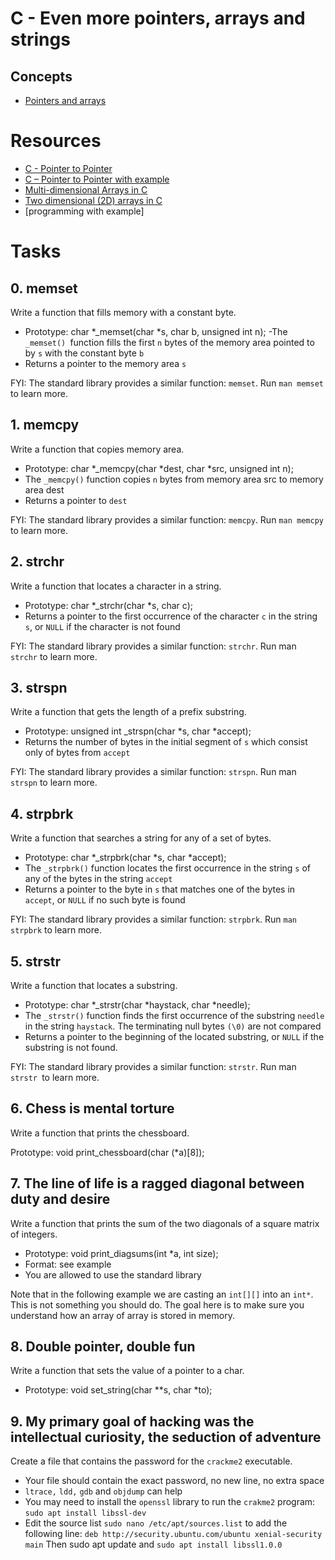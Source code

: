 # C - Even more pointers, arrays and strings #

## Concepts ##

- [Pointers and arrays](https://intranet.alxswe.com/concepts/60) 

# Resources #

- [C - Pointer to Pointer](https://www.tutorialspoint.com/cprogramming/c_pointer_to_pointer.htm)
- [C – Pointer to Pointer with example](https://beginnersbook.com/2014/01/c-pointer-to-pointer/)
- [Multi-dimensional Arrays in C](https://www.tutorialspoint.com/cprogramming/c_multi_dimensional_arrays.htm) 
- [Two dimensional (2D) arrays in C](https://beginnersbook.com/2014/01/2d-arrays-in-c-example/) 
- [programming with example]


# Tasks #

## 0. memset ##

Write a function that fills memory with a constant byte. 

- Prototype: char *_memset(char *s, char b, unsigned int n);
-The `_memset() `function fills the first `n` bytes of the memory area pointed to by `s` with the constant byte `b`
- Returns a pointer to the memory area `s`

FYI: The standard library provides a similar function: `memset`. Run `man memset` to learn more.



## 1. memcpy ##

Write a function that copies memory area.
- Prototype: char *_memcpy(char *dest, char *src, unsigned int n); 
- The `_memcpy()` function copies `n` bytes from memory area src to memory area dest
- Returns a pointer to `dest`

FYI: The standard library provides a similar function: `memcpy`. Run `man memcpy` to learn more.


## 2. strchr #

Write a function that locates a character in a string.
- Prototype: char *_strchr(char *s, char c);
- Returns a pointer to the first occurrence of the character `c` in the string `s`, or `NULL` if the character is not found

FYI: The standard library provides a similar function: `strchr`. Run man `strchr` to learn more.


## 3. strspn ##

Write a function that gets the length of a prefix substring.

- Prototype: unsigned int _strspn(char *s, char *accept);
- Returns the number of bytes in the initial segment of `s` which consist only of bytes from `accept`

FYI: The standard library provides a similar function: `strspn`. Run man `strspn` to learn more.


## 4. strpbrk ##

Write a function that searches a string for any of a set of bytes.

- Prototype: char *_strpbrk(char *s, char *accept);
- The `_strpbrk()` function locates the first occurrence in the string `s` of any of the bytes in the string `accept`
- Returns a pointer to the byte in `s` that matches one of the bytes in `accept`, or `NULL` if no such byte is found

FYI: The standard library provides a similar function: `strpbrk`. Run `man strpbrk` to learn more.


## 5. strstr ##

Write a function that locates a substring.

- Prototype: char *_strstr(char *haystack, char *needle);
- The `_strstr()` function finds the first occurrence of the substring `needle` in the string `haystack`. The terminating null bytes `(\0)` are not compared
- Returns a pointer to the beginning of the located substring, or `NULL` if the substring is not found.

FYI: The standard library provides a similar function: `strstr`. Run man `strstr `to learn more.


## 6. Chess is mental torture ##

Write a function that prints the chessboard.

Prototype: void print_chessboard(char (*a)[8]);


## 7. The line of life is a ragged diagonal between duty and desire ##

Write a function that prints the sum of the two diagonals of a square matrix of integers.

- Prototype: void print_diagsums(int *a, int size);
- Format: see example
- You are allowed to use the standard library

Note that in the following example we are casting an `int[][]` into an `int*`. This is not something you should do. The goal here is to make sure you understand how an array of array is stored in memory.

## 8. Double pointer, double fun ##

Write a function that sets the value of a pointer to a char.
- Prototype: void set_string(char **s, char *to);


## 9. My primary goal of hacking was the intellectual curiosity, the seduction of adventure ##

Create a file that contains the password for the `crackme2` executable.

- Your file should contain the exact password, no new line, no extra space
- `ltrace,` `ldd,` `gdb` and `objdump` can help
- You may need to install the `openssl` library to run the `crakme2` program: `sudo apt install libssl-dev`
- Edit the source list `sudo nano /etc/apt/sources.list` to add the following line: `deb http://security.ubuntu.com/ubuntu xenial-security main` Then sudo apt update and `sudo apt install libssl1.0.0`


